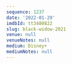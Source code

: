 ```yaml
---
sequence: 1237
date: '2022-01-29'
imdbId: tt3480822
slug: black-widow-2021
venue: null
venueNotes: null
medium: Disney+
mediumNotes: null
---
```


